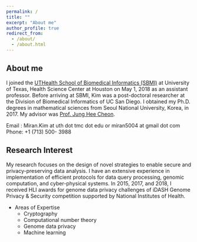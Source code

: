 ```yaml
---
permalink: /
title: ""
excerpt: "About me"
author_profile: true
redirect_from: 
  - /about/
  - /about.html
---
```



## About me
I joined the [UTHealth School of Biomedical Informatics (SBMI)](https://sbmi.uth.edu/faculty-and-staff/miran-kim.htm) at University of Texas, Health Science Center at Houston on May 1, 2018 as an assistant professor. Before arriving at SBMI, Kim was a post-doctoral researcher at the Division of Biomedical Informatics of UC San Diego. I obtained my Ph.D. degrees in mathematical sciences from Seoul National University, Korea, in 2017. My advisor was [Prof. Jung Hee Cheon](http://www.math.snu.ac.kr/~jhcheon/xe2/).

Email : Miran.Kim at uth dot tmc dot edu or miran5004 at gmail dot com <br />
Phone: +1 (713) 500- 3988

## Research Interest
My research focuses on the design of novel strategies to enable secure and privacy-preserving data analysis. I have an extensive experience in implementation of efficient protocols for data query processing, genomic computation, and cyber-physical systems. In 2015, 2017, and 2018, I received HLI awards for genome data privacy challenges of iDASH Genome Privacy & Security competition supported by National Institutes of Health.

  * Areas of Expertise
      * Cryptography
      * Computational number theory
      * Genome data privacy
      * Machine learning
